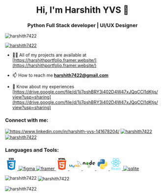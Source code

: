 <h1 align="center">Hi, I'm Harshith YVS 👋</h1>
<h3 align="center">Python Full Stack developer | UI/UX Designer</h3>

<p align="left"> <img src="https://komarev.com/ghpvc/?username=harshith7422&label=Profile%20views&color=0e75b6&style=flat" alt="harshith7422" /> </p>

<p align="left"> <a href="https://github.com/ryo-ma/github-profile-trophy"><img src="https://github-profile-trophy.vercel.app/?username=harshith7422" alt="harshith7422" /></a> </p>

- 👨‍💻 All of my projects are available at [https://harshithportfolio.framer.website/](https://harshithportfolio.framer.website/)

- 📫 How to reach me **harshith7422@gmail.com**

- 📄 Know about my experiences [https://drive.google.com/file/d/1jj7pshBRY3i402D4W47xJQqCCl1dKtjs/view?usp=sharing](https://drive.google.com/file/d/1jj7pshBRY3i402D4W47xJQqCCl1dKtjs/view?usp=sharing)

<h3 align="left">Connect with me:</h3>
<p align="left">
<a href="https://linkedin.com/in/https://www.linkedin.com/in/harshith-yvs-141678204/" target="blank"><img align="center" src="https://raw.githubusercontent.com/rahuldkjain/github-profile-readme-generator/master/src/images/icons/Social/linked-in-alt.svg" alt="https://www.linkedin.com/in/harshith-yvs-141678204/" height="30" width="40" /></a>
<a href="https://www.hackerrank.com/harshith7422" target="blank"><img align="center" src="https://raw.githubusercontent.com/rahuldkjain/github-profile-readme-generator/master/src/images/icons/Social/hackerrank.svg" alt="harshith7422" height="30" width="40" /></a>
<a href="https://auth.geeksforgeeks.org/user/harshith7422" target="blank"><img align="center" src="https://raw.githubusercontent.com/rahuldkjain/github-profile-readme-generator/master/src/images/icons/Social/geeks-for-geeks.svg" alt="harshith7422" height="30" width="40" /></a>
</p>

<h3 align="left">Languages and Tools:</h3>
<p align="left"> <a href="https://www.w3schools.com/css/" target="_blank" rel="noreferrer"> <img src="https://raw.githubusercontent.com/devicons/devicon/master/icons/css3/css3-original-wordmark.svg" alt="css3" width="40" height="40"/> </a> <a href="https://www.figma.com/" target="_blank" rel="noreferrer"> <img src="https://www.vectorlogo.zone/logos/figma/figma-icon.svg" alt="figma" width="40" height="40"/> </a> <a href="https://www.framer.com/" target="_blank" rel="noreferrer"> <img src="https://www.vectorlogo.zone/logos/framer/framer-icon.svg" alt="framer" width="40" height="40"/> </a> <a href="https://www.w3.org/html/" target="_blank" rel="noreferrer"> <img src="https://raw.githubusercontent.com/devicons/devicon/master/icons/html5/html5-original-wordmark.svg" alt="html5" width="40" height="40"/> </a> <a href="https://www.mysql.com/" target="_blank" rel="noreferrer"> <img src="https://raw.githubusercontent.com/devicons/devicon/master/icons/mysql/mysql-original-wordmark.svg" alt="mysql" width="40" height="40"/> </a> <a href="https://nodejs.org" target="_blank" rel="noreferrer"> <img src="https://raw.githubusercontent.com/devicons/devicon/master/icons/nodejs/nodejs-original-wordmark.svg" alt="nodejs" width="40" height="40"/> </a> <a href="https://www.python.org" target="_blank" rel="noreferrer"> <img src="https://raw.githubusercontent.com/devicons/devicon/master/icons/python/python-original.svg" alt="python" width="40" height="40"/> </a> <a href="https://reactjs.org/" target="_blank" rel="noreferrer"> <img src="https://raw.githubusercontent.com/devicons/devicon/master/icons/react/react-original-wordmark.svg" alt="react" width="40" height="40"/> </a> <a href="https://www.sqlite.org/" target="_blank" rel="noreferrer"> <img src="https://www.vectorlogo.zone/logos/sqlite/sqlite-icon.svg" alt="sqlite" width="40" height="40"/> </a> </p>

<p><img align="left" src="https://github-readme-stats.vercel.app/api/top-langs?username=harshith7422&show_icons=true&locale=en&layout=compact" alt="harshith7422" /></p>

<p>&nbsp;<img align="center" src="https://github-readme-stats.vercel.app/api?username=harshith7422&show_icons=true&locale=en" alt="harshith7422" /></p>

<p><img align="center" src="https://github-readme-streak-stats.herokuapp.com/?user=harshith7422&" alt="harshith7422" /></p>
